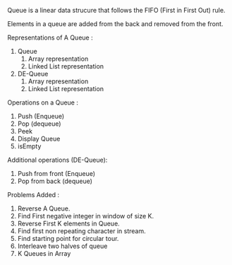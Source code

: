 Queue is a linear data strucure that follows the FIFO (First in First Out) rule.

Elements in a queue are added from the back and removed from the front.

Representations of A Queue :
<ol>
    <li>Queue
        <ol>
            <li>Array representation</li>
            <li>Linked List representation</li>
        </ol>
    </li>
    <li>DE-Queue
        <ol>
            <li>Array representation</li>
            <li>Linked List representation</li>
        </ol>
    </li>
</ol>

Operations on a Queue :
<ol>
    <li>Push (Enqueue)</li>
    <li>Pop  (dequeue)</li>
    <li>Peek</li>
    <li>Display Queue</li>
    <li>isEmpty</li>
</ol>

Additional operations (DE-Queue):
<ol>
    <li>Push from front (Enqueue)</li>
    <li>Pop from back (dequeue)</li>
</ol>

Problems Added : 

<ol>
    <li>Reverse A Queue.</li>
    <li>Find First negative integer in window of size K.</li>
    <li>Reverse First K elements in Queue.</li>
    <li>Find first non repeating character in stream.</li>
    <li>Find starting point for circular tour.</li>
    <li>Interleave two halves of queue</li>
    <li>K Queues in Array</li>
</ol>